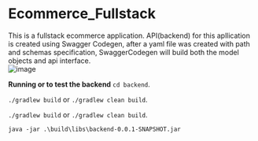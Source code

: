 # Ecommerce_Fullstack


This is a fullstack ecommerce application. API(backend) for this apllication is created using Swagger Codegen, after a yaml file was created with  path  and schemas specification, SwaggerCodegen will  build both  the  model objects and api interface.   
![image](https://user-images.githubusercontent.com/56592834/156747919-e2bde18a-8f8f-473c-a2b2-8a968ef08877.png)

**Running or to test the backend**
`cd backend`.

`./gradlew build` or `./gradlew clean build`.

`./gradlew build` or `./gradlew clean build`.

`java -jar .\build\libs\backend-0.0.1-SNAPSHOT.jar`                                          
